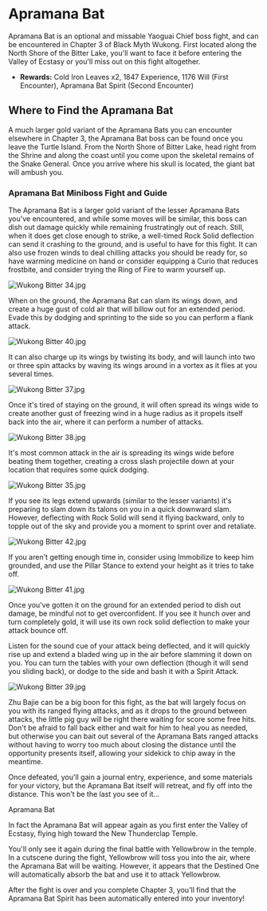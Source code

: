 # Apramana Bat

Apramana Bat is an optional and missable Yaoguai Chief boss fight, and can be encountered in Chapter 3 of Black Myth Wukong. First located along the North Shore of the Bitter Lake, you'll want to face it before entering the Valley of Ecstasy or you'll miss out on this fight altogether. 

  * **Rewards:** Cold Iron Leaves x2, 1847 Experience, 1176 Will (First Encounter), Apramana Bat Spirit (Second Encounter)

## Where to Find the Apramana Bat

A much larger gold variant of the Apramana Bats you can encounter elsewhere in Chapter 3, the Apramana Bat boss can be found once you leave the Turtle Island. From the North Shore of Bitter Lake, head right from the Shrine and along the coast until you come upon the skeletal remains of the Snake General. Once you arrive where his skull is located, the giant bat will ambush you. 

### Apramana Bat Miniboss Fight and Guide

The Apramana Bat is a larger gold variant of the lesser Apramana Bats you've encountered, and while some moves will be similar, this boss can dish out damage quickly while remaining frustratingly out of reach. Still, when it does get close enough to strike, a well-timed Rock Solid deflection can send it crashing to the ground, and is useful to have for this fight. It can also use frozen winds to deal chilling attacks you should be ready for, so have warming medicine on hand or consider equipping a Curio that reduces frostbite, and consider trying the Ring of Fire to warm yourself up. 

![Wukong Bitter 34.jpg](https://oyster.ignimgs.com/mediawiki/apis.ign.com/black-myth-wukong/2/29/Wukong_Bitter_34.jpg)

When on the ground, the Apramana Bat can slam its wings down, and create a huge gust of cold air that will billow out for an extended period. Evade this by dodging and sprinting to the side so you can perform a flank attack. 

![Wukong Bitter 40.jpg](https://oyster.ignimgs.com/mediawiki/apis.ign.com/black-myth-wukong/8/85/Wukong_Bitter_40.jpg)

It can also charge up its wings by twisting its body, and will launch into two or three spin attacks by waving its wings around in a vortex as it flies at you several times. 

![Wukong Bitter 37.jpg](https://oyster.ignimgs.com/mediawiki/apis.ign.com/black-myth-wukong/e/e9/Wukong_Bitter_37.jpg)

Once it's tired of staying on the ground, it will often spread its wings wide to create another gust of freezing wind in a huge radius as it propels itself back into the air, where it can perform a number of attacks. 

![Wukong Bitter 38.jpg](https://oyster.ignimgs.com/mediawiki/apis.ign.com/black-myth-wukong/b/b2/Wukong_Bitter_38.jpg)

It's most common attack in the air is spreading its wings wide before beating them together, creating a cross slash projectile down at your location that requires some quick dodging. 

![Wukong Bitter 35.jpg](https://oyster.ignimgs.com/mediawiki/apis.ign.com/black-myth-wukong/1/13/Wukong_Bitter_35.jpg)

If you see its legs extend upwards (similar to the lesser variants) it's preparing to slam down its talons on you in a quick downward slam. However, deflecting with Rock Solid will send it flying backward, only to topple out of the sky and provide you a moment to sprint over and retaliate. 

![Wukong Bitter 42.jpg](https://oyster.ignimgs.com/mediawiki/apis.ign.com/black-myth-wukong/5/53/Wukong_Bitter_42.jpg)

If you aren't getting enough time in, consider using Immobilize to keep him grounded, and use the Pillar Stance to extend your height as it tries to take off. 

![Wukong Bitter 41.jpg](https://oyster.ignimgs.com/mediawiki/apis.ign.com/black-myth-wukong/0/0b/Wukong_Bitter_41.jpg)

Once you've gotten it on the ground for an extended period to dish out damage, be mindful not to get overconfident. If you see it hunch over and turn completely gold, it will use its own rock solid deflection to make your attack bounce off. 

Listen for the sound cue of your attack being deflected, and it will quickly rise up and extend a bladed wing up in the air before slamming it down on you. You can turn the tables with your own deflection (though it will send you sliding back), or dodge to the side and bash it with a Spirit Attack. 

![Wukong Bitter 39.jpg](https://oyster.ignimgs.com/mediawiki/apis.ign.com/black-myth-wukong/f/f7/Wukong_Bitter_39.jpg)

Zhu Bajie can be a big boon for this fight, as the bat will largely focus on you with its ranged flying attacks, and as it drops to the ground between attacks, the little pig guy will be right there waiting for score some free hits. Don't be afraid to fall back either and wait for him to heal you as needed, but otherwise you can bait out several of the Apramana Bats ranged attacks without having to worry too much about closing the distance until the opportunity presents itself, allowing your sidekick to chip away in the meantime. 

Once defeated, you'll gain a journal entry, experience, and some materials for your victory, but the Apramana Bat itself will retreat, and fly off into the distance. This won't be the last you see of it... 

Apramana Bat

In fact the Apramana Bat will appear again as you first enter the Valley of Ecstasy, flying high toward the New Thunderclap Temple. 

You'll only see it again during the final battle with Yellowbrow in the temple. In a cutscene during the fight, Yellowbrow will toss you into the air, where the Apramana Bat will be waiting. However, it appears that the Destined One will automatically absorb the bat and use it to attack Yellowbrow. 

After the fight is over and you complete Chapter 3, you'll find that the Apramana Bat Spirit has been automatically entered into your inventory!